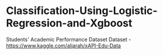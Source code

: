 # Classification-Using-Logistic-Regression-and-Xgboost
Students' Academic Performance Dataset 
Dataset - https://www.kaggle.com/aljarah/xAPI-Edu-Data
